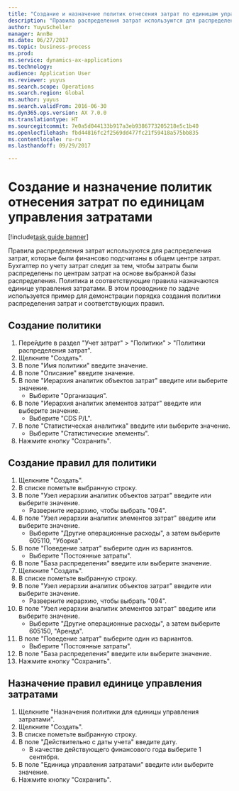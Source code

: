 ```yaml
--- 
title: "Создание и назначение политик отнесения затрат по единицам управления затратами"
description: "Правила распределения затрат используются для распределения затрат, которые были финансово подсчитаны в общем центре затрат."
author: YuyuScheller
manager: AnnBe
ms.date: 06/27/2017
ms.topic: business-process
ms.prod: 
ms.service: dynamics-ax-applications
ms.technology: 
audience: Application User
ms.reviewer: yuyus
ms.search.scope: Operations
ms.search.region: Global
ms.author: yuyus
ms.search.validFrom: 2016-06-30
ms.dyn365.ops.version: AX 7.0.0
ms.translationtype: HT
ms.sourcegitcommit: 7e0a5d044133b917a3eb9386773205218e5c1b40
ms.openlocfilehash: fbd44816fc2f2569dd477fc21f59418a575bb835
ms.contentlocale: ru-ru
ms.lasthandoff: 09/29/2017

---
```

# <a name="create-and-assign-a-cost-distribution-policy-to-a-cost-control-unit"></a>Создание и назначение политик отнесения затрат по единицам управления затратами

[!include[task guide banner](../../includes/task-guide-banner.md)]

Правила распределения затрат используются для распределения затрат, которые были финансово подсчитаны в общем центре затрат. Бухгалтер по учету затрат следит за тем, чтобы затраты были распределены по центрам затрат на основе выбранной базы распределения. Политика и соответствующие правила назначаются единице управления затратами. В этом проводнике по задаче используется пример для демонстрации порядка создания политики распределения затрат и соответствующих правил.


## <a name="create-a-policy"></a>Создание политики
1. Перейдите в раздел "Учет затрат" > "Политики" > "Политики распределения затрат".
2. Щелкните "Создать".
3. В поле "Имя политики" введите значение.
4. В поле "Описание" введите значение.
5. В поле "Иерархия аналитик объектов затрат" введите или выберите значение.
    * Выберите "Организация".  
6. В поле "Иерархия аналитик элементов затрат" введите или выберите значение.
    * Выберите "CDS P/L".  
7. В поле "Статистическая аналитика" введите или выберите значение.
    * Выберите "Статистические элементы".  
8. Нажмите кнопку "Сохранить".

## <a name="create-rules-for-the-policy"></a>Создание правил для политики
1. Щелкните "Создать".
2. В списке пометьте выбранную строку.
3. В поле "Узел иерархии аналитик объектов затрат" введите или выберите значение.
    * Разверните иерархию, чтобы выбрать "094".  
4. В поле "Узел иерархии аналитик элементов затрат" введите или выберите значение.
    * Выберите "Другие операционные расходы", а затем выберите 605110, "Уборка".  
5. В поле "Поведение затрат" выберите один из вариантов.
    * Выберите "Постоянные затраты".  
6. В поле "База распределения" введите или выберите значение.
7. Щелкните "Создать".
8. В списке пометьте выбранную строку.
9. В поле "Узел иерархии аналитик объектов затрат" введите или выберите значение.
    * Разверните иерархию, чтобы выбрать "094".  
10. В поле "Узел иерархии аналитик элементов затрат" введите или выберите значение.
    * Выберите "Другие операционные расходы", а затем выберите 605150, "Аренда".  
11. В поле "Поведение затрат" выберите один из вариантов.
    * Выберите "Постоянные затраты".  
12. В поле "База распределения" введите или выберите значение.
13. Нажмите кнопку "Сохранить".

## <a name="assign-rules-to-a-cost-control-unit"></a>Назначение правил единице управления затратами
1. Щелкните "Назначения политики для единицы управления затратами".
2. Щелкните "Создать".
3. В списке пометьте выбранную строку.
4. В поле "Действительно с даты учета" введите дату.
    * В качестве действующего финансового года выберите 1 сентября.  
5. В поле "Единица управления затратами" введите или выберите значение.
6. Нажмите кнопку "Сохранить".


